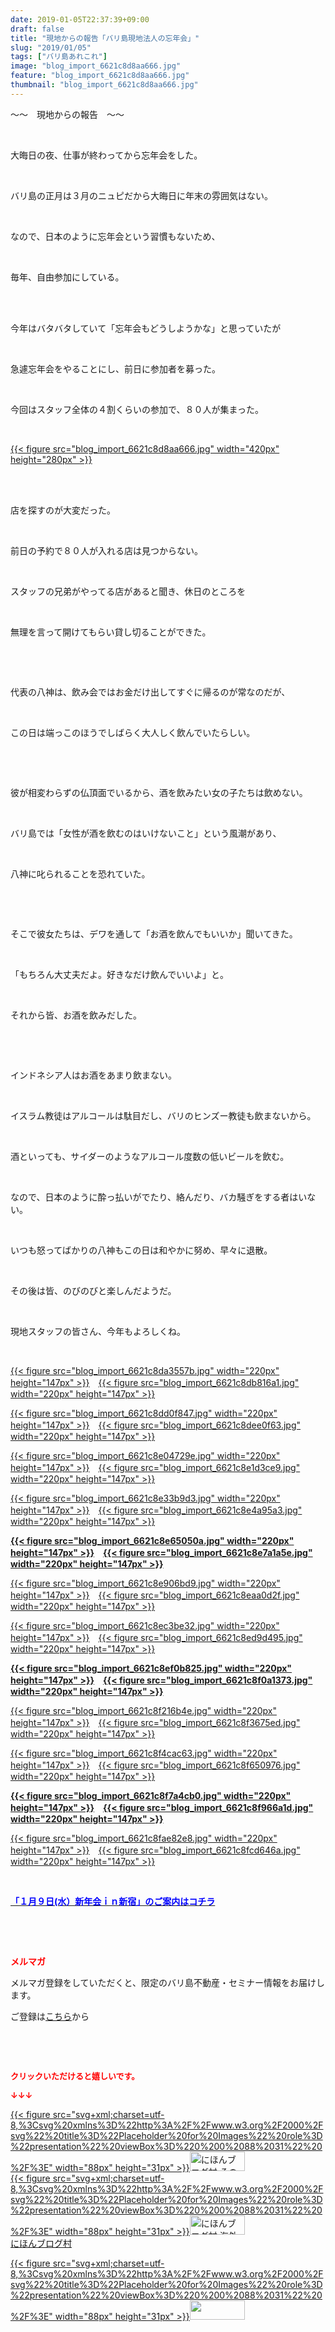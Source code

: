 ```yaml
---
date: 2019-01-05T22:37:39+09:00
draft: false
title: "現地からの報告「バリ島現地法人の忘年会」"
slug: "2019/01/05"
tags: ["バリ島あれこれ"]
image: "blog_import_6621c8d8aa666.jpg"
feature: "blog_import_6621c8d8aa666.jpg"
thumbnail: "blog_import_6621c8d8aa666.jpg"
---
```

<p>～～　現地からの報告　～～</p><p> </p><p>大晦日の夜、仕事が終わってから忘年会をした。</p><p> </p><p>バリ島の正月は３月のニュピだから大晦日に年末の雰囲気はない。</p><p> </p><p>なので、日本のように忘年会という習慣もないため、</p><p> </p><p>毎年、自由参加にしている。</p><p> </p><p><br/>今年はバタバタしていて「忘年会もどうしようかな」と思っていたが</p><p> </p><p>急遽忘年会をやることにし、前日に参加者を募った。</p><p> </p><p>今回はスタッフ全体の４割くらいの参加で、８０人が集まった。</p><p> </p><p><a href="blog_import_6621c8d8aa666.jpg">{{< figure src="blog_import_6621c8d8aa666.jpg" width="420px" height="280px" >}}</a></p><p> </p><p><br/>店を探すのが大変だった。</p><p> </p><p>前日の予約で８０人が入れる店は見つからない。</p><p> </p><p>スタッフの兄弟がやってる店があると聞き、休日のところを</p><p> </p><p>無理を言って開けてもらい貸し切ることができた。</p><p> </p><p> </p><p>代表の八神は、飲み会ではお金だけ出してすぐに帰るのが常なのだが、</p><p> </p><p>この日は端っこのほうでしばらく大人しく飲んでいたらしい。</p><p> </p><p> </p><p>彼が相変わらずの仏頂面でいるから、酒を飲みたい女の子たちは飲めない。</p><p> </p><p>バリ島では「女性が酒を飲むのはいけないこと」という風潮があり、</p><p> </p><p>八神に叱られることを恐れていた。</p><p> </p><p> </p><p>そこで彼女たちは、デワを通して「お酒を飲んでもいいか」聞いてきた。</p><p> </p><p>「もちろん大丈夫だよ。好きなだけ飲んでいいよ」と。</p><p> </p><p>それから皆、お酒を飲みだした。</p><p> </p><p> </p><p>インドネシア人はお酒をあまり飲まない。</p><p> </p><p>イスラム教徒はアルコールは駄目だし、バリのヒンズー教徒も飲まないから。</p><p> </p><p>酒といっても、サイダーのようなアルコール度数の低いビールを飲む。</p><p> </p><p>なので、日本のように酔っ払いがでたり、絡んだり、バカ騒ぎをする者はいない。</p><p> </p><p>いつも怒ってばかりの八神もこの日は和やかに努め、早々に退散。</p><p> </p><p>その後は皆、のびのびと楽しんだようだ。</p><p> </p><p>現地スタッフの皆さん、今年もよろしくね。</p><p> </p><p><a href="blog_import_6621c8da3557b.jpg">{{< figure src="blog_import_6621c8da3557b.jpg" width="220px" height="147px" >}}</a>　<a href="blog_import_6621c8db816a1.jpg">{{< figure src="blog_import_6621c8db816a1.jpg" width="220px" height="147px" >}}</a></p><p><a href="blog_import_6621c8dd0f847.jpg">{{< figure src="blog_import_6621c8dd0f847.jpg" width="220px" height="147px" >}}</a>　<a href="blog_import_6621c8dee0f63.jpg">{{< figure src="blog_import_6621c8dee0f63.jpg" width="220px" height="147px" >}}</a></p><p><a href="blog_import_6621c8e04729e.jpg">{{< figure src="blog_import_6621c8e04729e.jpg" width="220px" height="147px" >}}</a>　<a href="blog_import_6621c8e1d3ce9.jpg">{{< figure src="blog_import_6621c8e1d3ce9.jpg" width="220px" height="147px" >}}</a></p><p><a href="blog_import_6621c8e33b9d3.jpg">{{< figure src="blog_import_6621c8e33b9d3.jpg" width="220px" height="147px" >}}</a>　<a href="blog_import_6621c8e4a95a3.jpg">{{< figure src="blog_import_6621c8e4a95a3.jpg" width="220px" height="147px" >}}</a></p><p><span style="font-weight: bold;"><span style="color: rgb(255, 0, 0);"><a href="blog_import_6621c8e65050a.jpg">{{< figure src="blog_import_6621c8e65050a.jpg" width="220px" height="147px" >}}</a>　<a href="blog_import_6621c8e7a1a5e.jpg">{{< figure src="blog_import_6621c8e7a1a5e.jpg" width="220px" height="147px" >}}</a></span></span></p><p><a href="blog_import_6621c8e906bd9.jpg">{{< figure src="blog_import_6621c8e906bd9.jpg" width="220px" height="147px" >}}</a>　<a href="blog_import_6621c8eaa0d2f.jpg">{{< figure src="blog_import_6621c8eaa0d2f.jpg" width="220px" height="147px" >}}</a></p><p><a href="blog_import_6621c8ec3be32.jpg">{{< figure src="blog_import_6621c8ec3be32.jpg" width="220px" height="147px" >}}</a>　<a href="blog_import_6621c8ed9d495.jpg">{{< figure src="blog_import_6621c8ed9d495.jpg" width="220px" height="147px" >}}</a></p><p><span style="font-weight: bold;"><span style="color: rgb(255, 0, 0);"><a href="blog_import_6621c8ef0b825.jpg">{{< figure src="blog_import_6621c8ef0b825.jpg" width="220px" height="147px" >}}</a>　<a href="blog_import_6621c8f0a1373.jpg">{{< figure src="blog_import_6621c8f0a1373.jpg" width="220px" height="147px" >}}</a></span></span></p><p><a href="blog_import_6621c8f216b4e.jpg">{{< figure src="blog_import_6621c8f216b4e.jpg" width="220px" height="147px" >}}</a>　<a href="blog_import_6621c8f3675ed.jpg">{{< figure src="blog_import_6621c8f3675ed.jpg" width="220px" height="147px" >}}</a></p><p><a href="blog_import_6621c8f4cac63.jpg">{{< figure src="blog_import_6621c8f4cac63.jpg" width="220px" height="147px" >}}</a>　<a href="blog_import_6621c8f650976.jpg">{{< figure src="blog_import_6621c8f650976.jpg" width="220px" height="147px" >}}</a></p><p><span style="font-weight: bold;"><span style="color: rgb(255, 0, 0);"><a href="blog_import_6621c8f7a4cb0.jpg">{{< figure src="blog_import_6621c8f7a4cb0.jpg" width="220px" height="147px" >}}</a>　<a href="blog_import_6621c8f966a1d.jpg">{{< figure src="blog_import_6621c8f966a1d.jpg" width="220px" height="147px" >}}</a></span></span></p><p><a href="blog_import_6621c8fae82e8.jpg">{{< figure src="blog_import_6621c8fae82e8.jpg" width="220px" height="147px" >}}</a>　<a href="blog_import_6621c8fcd646a.jpg">{{< figure src="blog_import_6621c8fcd646a.jpg" width="220px" height="147px" >}}</a></p><p> </p><p><span style="font-weight: bold;"><span style="font-size: 1em;"><a href="https://ameblo.jp/baliclub/entry-12430634444.html" target="_blank"><span style="color: rgb(0, 0, 255);">「１月９日(水）新年会ｉｎ新宿」のご案内はコチラ</span></a></span></span></p><p> </p><p> </p><p><span style="font-weight: bold;"><span style="color: rgb(255, 0, 0);">メルマガ</span></span></p><p>メルマガ登録をしていただくと、限定のバリ島不動産・セミナー情報をお届けします。</p><p>ご登録は<a href="f9eeVI" target="_blank">こちら</a>から</p><p style="text-align: center;"> </p><p style="text-align: center;"> </p><p><font color="#ff0000" size="2"><strong>クリックいただけると嬉しいです。</strong></font></p><p><font color="#ff0000" size="2"><strong>↓↓↓</strong></font></p><p><a href="ranking.html?p_cid=01260127" id="&amp;blogmura_banner" target="_blank">{{< figure src="svg+xml;charset=utf-8,%3Csvg%20xmlns%3D%22http%3A%2F%2Fwww.w3.org%2F2000%2Fsvg%22%20title%3D%22Placeholder%20for%20Images%22%20role%3D%22presentation%22%20viewBox%3D%220%200%2088%2031%22%20%2F%3E" width="88px" height="31px" >}}<noscript><img alt="にほんブログ村 その他生活ブログ 不動産投資へ" border="0" height="31" src="https://img-proxy.blog-video.jp/images?url=http%3A%2F%2Flife.blogmura.com%2Fhudousantoushi%2Fimg%2Fhudousantoushi88_31.gif" width="88"></noscript></a><br/><a href="ranking.html?p_cid=01260127" target="_blank">{{< figure src="svg+xml;charset=utf-8,%3Csvg%20xmlns%3D%22http%3A%2F%2Fwww.w3.org%2F2000%2Fsvg%22%20title%3D%22Placeholder%20for%20Images%22%20role%3D%22presentation%22%20viewBox%3D%220%200%2088%2031%22%20%2F%3E" width="88px" height="31px" >}}<noscript><img alt="にほんブログ村 海外生活ブログ バリ島情報へ" border="0" height="31" src="https://img-proxy.blog-video.jp/images?url=http%3A%2F%2Foverseas.blogmura.com%2Fbali%2Fimg%2Fbali88_31.gif" width="88"></noscript></a><br/><a href="ranking.html?p_cid=01260127" target="_blank">にほんブログ村</a></p><p><a href="link.php?1804582" title="人気ブログランキングへ">{{< figure src="svg+xml;charset=utf-8,%3Csvg%20xmlns%3D%22http%3A%2F%2Fwww.w3.org%2F2000%2Fsvg%22%20title%3D%22Placeholder%20for%20Images%22%20role%3D%22presentation%22%20viewBox%3D%220%200%2088%2031%22%20%2F%3E" width="88px" height="31px" >}}<noscript><img border="0" height="31" src="https://blog.with2.net/img/banner/banner_22.gif" width="88"></noscript></a></p><p> </p>

